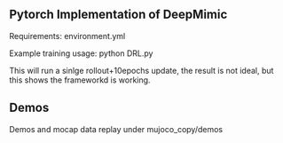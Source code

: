 <!-- ## MocapDM:
Class for mocap data

mocap = MocapDM()

mocap.load_mocap(path)

mocap.data_config[frame][joint ind] -- qpos(35,)

mocap.data_vel[frame] --  qvel(34,)

## MyEnv: 
Customized gym env supporting qpos+qvel as observation space(Box(35+34,)), action space Box((28,))

## test.xml:
humanoid xml

## vis:
    env = MyEnv() --change render mode to "human"

    loop over data:

      env.set_state(qpos,qvel)

      mujuco.mj_forward(env.model,env.data)

      env.render()

      ind+=1 -->

## Pytorch Implementation of DeepMimic

Requirements: environment.yml

Example training usage: python DRL.py

This will run a sinlge rollout+10epochs update, the result is not ideal, but this shows the frameworkd is working.

## Demos

Demos and mocap data replay under mujoco_copy/demos